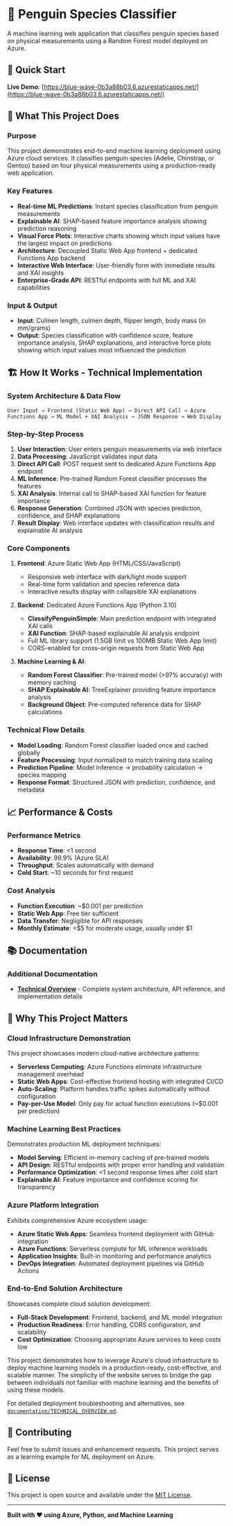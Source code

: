# 🐧 Penguin Species Classifier

A machine learning web application that classifies penguin species based on physical measurements using a Random Forest model deployed on Azure.

## 🚀 **Quick Start**

**Live Demo**: [https://blue-wave-0b3a88b03.6.azurestaticapps.net/](https://blue-wave-0b3a88b03.6.azurestaticapps.net/)


## 🎯 **What This Project Does**

### **Purpose**
This project demonstrates end-to-end machine learning deployment using Azure cloud services. It classifies penguin species (Adelie, Chinstrap, or Gentoo) based on four physical measurements using a production-ready web application.

### **Key Features**
- **Real-time ML Predictions**: Instant species classification from penguin measurements
- **Explainable AI**: SHAP-based feature importance analysis showing prediction reasoning
- **Visual Force Plots**: Interactive charts showing which input values have the largest impact on predictions
- **Architecture**: Decoupled Static Web App frontend + dedicated Functions App backend
- **Interactive Web Interface**: User-friendly form with immediate results and XAI insights
- **Enterprise-Grade API**: RESTful endpoints with full ML and XAI capabilities

### **Input & Output**
- **Input**: Culmen length, culmen depth, flipper length, body mass (in mm/grams)
- **Output**: Species classification with confidence score, feature importance analysis, SHAP explanations, and interactive force plots showing which input values most influenced the prediction

## 🏗️ **How It Works - Technical Implementation**

### **System Architecture & Data Flow**
```
User Input → Frontend (Static Web App) → Direct API Call → Azure Functions App → ML Model + XAI Analysis → JSON Response → Web Display
```

### **Step-by-Step Process**
1. **User Interaction**: User enters penguin measurements via web interface
2. **Data Processing**: JavaScript validates input data 
3. **Direct API Call**: POST request sent to dedicated Azure Functions App endpoint
4. **ML Inference**: Pre-trained Random Forest classifier processes the features
5. **XAI Analysis**: Internal call to SHAP-based XAI function for feature importance
6. **Response Generation**: Combined JSON with species prediction, confidence, and SHAP explanations
7. **Result Display**: Web interface updates with classification results and explainable AI analysis

### **Core Components**
1. **Frontend**: Azure Static Web App (HTML/CSS/JavaScript)
   - Responsive web interface with dark/light mode support
   - Real-time form validation and species reference data
   - Interactive results display with collapsible XAI explanations

2. **Backend**: Dedicated Azure Functions App (Python 3.10) 
   - **ClassifyPenguinSimple**: Main prediction endpoint with integrated XAI calls
   - **XAI Function**: SHAP-based explainable AI analysis endpoint
   - Full ML library support (1.5GB limit vs 100MB Static Web App limit)
   - CORS-enabled for cross-origin requests from Static Web App

3. **Machine Learning & AI**: 
   - **Random Forest Classifier**: Pre-trained model (>97% accuracy) with memory caching
   - **SHAP Explainable AI**: TreeExplainer providing feature importance analysis
   - **Background Object**: Pre-computed reference data for SHAP calculations

### **Technical Flow Details**
- **Model Loading**: Random Forest classifier loaded once and cached globally
- **Feature Processing**: Input normalized to match training data scaling
- **Prediction Pipeline**: Model inference → probability calculation → species mapping
- **Response Format**: Structured JSON with prediction, confidence, and metadata

## 📈 **Performance & Costs**

### **Performance Metrics**
- **Response Time**: <1 second
- **Availability**: 99.9% (Azure SLA)
- **Throughput**: Scales automatically with demand
- **Cold Start**: ~10 seconds for first request

### **Cost Analysis**
- **Function Execution**: ~$0.001 per prediction
- **Static Web App**: Free tier sufficient
- **Data Transfer**: Negligible for API responses
- **Monthly Estimate**: <$5 for moderate usage, usually under $1


## 📚 **Documentation**

### **Additional Documentation**
- **[Technical Overview](documentation/TECHNICAL_OVERVIEW.md)** - Complete system architecture, API reference, and implementation details

## 🎯 **Why This Project Matters**

### **Cloud Infrastructure Demonstration**
This project showcases modern cloud-native architecture patterns:
- **Serverless Computing**: Azure Functions eliminate infrastructure management overhead
- **Static Web Apps**: Cost-effective frontend hosting with integrated CI/CD
- **Auto-Scaling**: Platform handles traffic spikes automatically without configuration
- **Pay-per-Use Model**: Only pay for actual function executions (~$0.001 per prediction)

### **Machine Learning Best Practices**
Demonstrates production ML deployment techniques:
- **Model Serving**: Efficient in-memory caching of pre-trained models
- **API Design**: RESTful endpoints with proper error handling and validation
- **Performance Optimization**: <1 second response times after cold start
- **Explainable AI**: Feature importance and confidence scoring for transparency

### **Azure Platform Integration**
Exhibits comprehensive Azure ecosystem usage:
- **Azure Static Web Apps**: Seamless frontend deployment with GitHub integration
- **Azure Functions**: Serverless compute for ML inference workloads
- **Application Insights**: Built-in monitoring and performance analytics
- **DevOps Integration**: Automated deployment pipelines via GitHub Actions

### **End-to-End Solution Architecture**
Showcases complete cloud solution development:
- **Full-Stack Development**: Frontend, backend, and ML model integration
- **Production Readiness**: Error handling, CORS configuration, and scalability
- **Cost Optimization**: Choosing appropriate Azure services to keep costs low

This project demonstrates how to leverage Azure's cloud infrastructure to deploy machine learning models in a production-ready, cost-effective, and scalable manner. The simplicity of the website serves to bridge the gap between individuals not familiar with machine learning and the benefits of using these models. 


For detailed deployment troubleshooting and alternatives, see [`documentation/TECHNICAL_OVERVIEW.md`](documentation/TECHNICAL_OVERVIEW.md#-deployment-strategies-and-lessons-learned).

## 🤝 **Contributing**

Feel free to submit issues and enhancement requests. This project serves as a learning example for ML deployment on Azure.

## 📄 **License**

This project is open source and available under the [MIT License](LICENSE).

---

**Built with ❤️ using Azure, Python, and Machine Learning**
